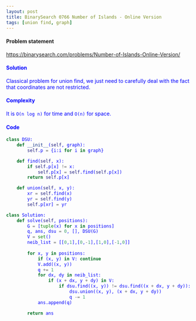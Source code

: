```yaml
---
layout: post
title: BinarySearch 0766 Number of Islands - Online Version
tags: [union find, graph]
---
```


#### Problem statement

<a href="https://binarysearch.com/problems/Number-of-Islands-Online-Version/"> <font color = blue>https://binarysearch.com/problems/Number-of-Islands-Online-Version/

#### Solution
Classical problem for union find, we just need to carefully deal with the fact that coordinates are not restricted.

#### Complexity
It is `O(n log n)` for time and `O(n)` for space.

#### Code
```python
class DSU:
    def __init__(self, graph):
        self.p = {i:i for i in graph}

    def find(self, x):
        if self.p[x] != x:
            self.p[x] = self.find(self.p[x])
        return self.p[x]

    def union(self, x, y):
        xr = self.find(x)
        yr = self.find(y)
        self.p[xr] = yr

class Solution:
    def solve(self, positions):
        G = [tuple(x) for x in positions]
        q, ans, dsu = 0, [], DSU(G)
        V = set()
        neib_list = [[0,1],[0,-1],[1,0],[-1,0]]
        
        for x, y in positions:
            if (x, y) in V: continue
            V.add((x, y))
            q += 1
            for dx, dy in neib_list:
                if (x + dx, y + dy) in V:
                    if dsu.find((x, y)) != dsu.find((x + dx, y + dy)):
                        dsu.union((x, y), (x + dx, y + dy))
                        q -= 1
            ans.append(q)

        return ans
        
```